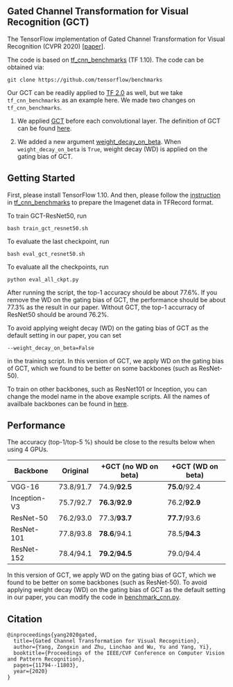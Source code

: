 ## Gated Channel Transformation for Visual Recognition (GCT)
The TensorFlow implementation of Gated Channel Transformation for Visual Recognition (CVPR 2020) [[paper](http://openaccess.thecvf.com/content_CVPR_2020/papers/Yang_Gated_Channel_Transformation_for_Visual_Recognition_CVPR_2020_paper.pdf)].

The code is based on [tf_cnn_benchmarks](https://github.com/tensorflow/benchmarks/tree/master/scripts/tf_cnn_benchmarks) (TF 1.10). The code can be obtained via:
```
git clone https://github.com/tensorflow/benchmarks
```
Our GCT can be readily applied to [TF 2.0](https://github.com/tensorflow/models/tree/master/official/vision/image_classification) as well, but we take `tf_cnn_benchmarks` as an example here.
We made two changes on `tf_cnn_benchmarks`.


1. We applied [GCT](https://github.com/z-x-yang/GCT/blob/master/TensorFlow/convnet_builder.py#L123) before each convolutional layer. The definition of GCT can be found [here](https://github.com/z-x-yang/GCT/blob/master/TensorFlow/convnet_builder.py#L147-L211).

2. We added a new argument [weight_decay_on_beta](https://github.com/z-x-yang/GCT/blob/master/TensorFlow/benchmark_cnn.py#L271-L272). When `weight_decay_on_beta` is `True`, weight decay (WD) is applied on the gating bias of GCT.

## Getting Started
First, please install TensorFlow 1.10. And then, please follow the [instruction](https://github.com/tensorflow/models/tree/master/research/inception#getting-started) in [tf_cnn_benchmarks](https://github.com/awslabs/deeplearning-benchmark/tree/master/tensorflow_benchmark/tf_cnn_benchmarks) to prepare the Imagenet data in TFRecord format.

To train GCT-ResNet50, run
```
bash train_gct_resnet50.sh
```

To evaluate the last checkpoint, run
```
bash eval_gct_resnet50.sh
```

To evaluate all the checkpoints, run
```
python eval_all_ckpt.py
```
After running the script, the top-1 accuracy should be about 77.6%. If you remove the WD on the gating bias of GCT, the performance should be about 77.3% as the result in our paper. Without GCT, the top-1 accurracy of ResNet50 should be around 76.2%.

To avoid applying weight decay (WD) on the gating bias of GCT as the default setting in our paper, you can set
```
--weight_decay_on_beta=False
```
in the training script. In this version of GCT, we apply WD on the gating bias of GCT, which we found to be better on some backbones (such as ResNet-50).

To train on other backbones, such as ResNet101 or Inception, you can change the model name in the above example scripts. All the names of availbale backbones can be found in [here](https://github.com/z-x-yang/GCT/blob/59bba462bb2b9dd14425333625a2e59d6a5eb57d/models/model_config.py#L33).

## Performance
The accuracy (top-1/top-5 %) should be close to the results below when using 4 GPUs.

| Backbone  | Original | +GCT (no WD on beta) | +GCT (WD on beta) |
| --------- | -------- | ------------------- | ------------------- |
| VGG-16 | 73.8/91.7 | 74.9/**92.5** | **75.0**/92.4 |
| Inception-V3 | 75.7/92.7 | **76.3**/**92.9** | 76.2/**92.9** |
| ResNet-50 | 76.2/93.0 | 77.3/**93.7** | **77.7**/93.6|
| ResNet-101 | 77.8/93.8 | **78.6**/94.1 | 78.5/**94.3** |
| ResNet-152 | 78.4/94.1 | **79.2**/**94.5** | 79.0/94.4 |

In this version of GCT, we apply WD on the gating bias of GCT, which we found to be better on some backbones (such as ResNet-50). To avoid applying weight decay (WD) on the gating bias of GCT as the default setting in our paper, you can modify the code in [benchmark_cnn.py](https://github.com/z-x-yang/GCT/blob/5515cc8e59d10e5e648f5eab6d8befc57e4e2eb1/TensorFlow/benchmark_cnn.py#L2629).

## Citation
```
@inproceedings{yang2020gated,
  title={Gated Channel Transformation for Visual Recognition},
  author={Yang, Zongxin and Zhu, Linchao and Wu, Yu and Yang, Yi},
  booktitle={Proceedings of the IEEE/CVF Conference on Computer Vision and Pattern Recognition},
  pages={11794--11803},
  year={2020}
}
```


